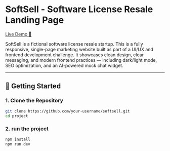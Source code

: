 
# SoftSell - Software License Resale Landing Page

[Live Demo 🚀](https://gleeful-swan-7cf224.netlify.app/)

SoftSell is a fictional software license resale startup. This is a fully responsive, single-page marketing website built as part of a UI/UX and frontend development challenge. It showcases clean design, clear messaging, and modern frontend practices — including dark/light mode, SEO optimization, and an AI-powered mock chat widget.

---

## 🚀 Getting Started

### 1. Clone the Repository
```bash
git clone https://github.com/your-username/softsell.git
cd project
```

### 2. run the project
```bash
npm install
npm run dev
```

